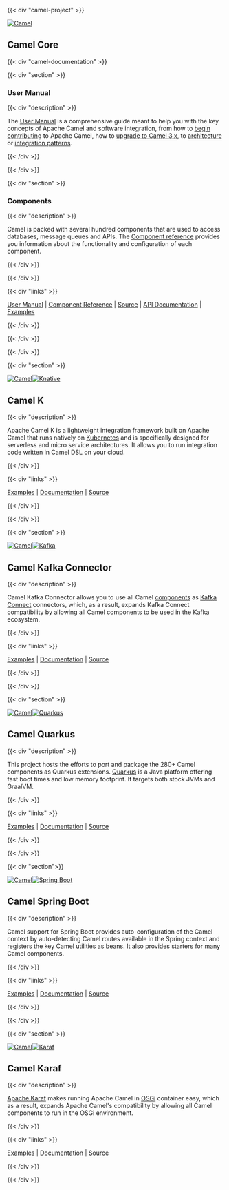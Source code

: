 ---
---

{{< div "camel-project" >}}

[![Camel](/_/img/logo-d.svg)](/manual/latest/)

## Camel Core

{{< div "camel-documentation" >}}

{{< div "section" >}}

### User Manual

{{< div "description" >}}

The [User Manual](/manual/latest/) is a comprehensive guide meant to help you with the key concepts of Apache Camel and software integration, from how to [begin contributing](/manual/latest/contributing.html) to Apache Camel, how to [upgrade to Camel 3.x](/manual/latest/camel-3x-upgrade-guide.html), to [architecture](/manual/latest/architecture.html) or [integration patterns](/components/latest/eips/enterprise-integration-patterns.html). 

{{< /div >}}

{{< /div >}}

{{< div "section" >}}

### Components

{{< div "description" >}}

Camel is packed with several hundred components that are used to access databases, message queues and APIs. The [Component reference](/components/latest/) provides you information about the functionality and configuration of each component.

{{< /div >}}

{{< /div >}}

{{< div "links" >}}

[User Manual](/manual/latest/) |
[Component Reference](/components/latest/) | 
[Source](https://github.com/apache/camel/) |
[API Documentation](https://www.javadoc.io/doc/org.apache.camel/camel-api/latest/index.html) |
[Examples](https://github.com/apache/camel-examples/)

{{< /div >}}

{{< /div >}}

{{< /div >}}    

{{< div "section" >}}

[![Camel](/_/img/logo-d.svg)![Knative](/_/img/knative.svg)](/camel-k/latest/)

## Camel K

{{< div "description" >}}

Apache Camel K is a lightweight integration framework built on Apache Camel that runs natively on [Kubernetes](https://kubernetes.io/) and is specifically designed for serverless and micro service architectures. It allows you to run integration code written in Camel DSL on your cloud. 

{{< /div >}}

{{< div "links" >}}

[Examples](https://github.com/apache/camel-k-examples) |
[Documentation](/camel-k/latest/) |
[Source](https://github.com/apache/camel-k/)

{{< /div >}}

{{< /div >}}

{{< div "section" >}}

[![Camel](/_/img/logo-d.svg)![Kafka](/_/img/apache-kafka.svg)](/camel-kafka-connector/latest/)

## Camel Kafka Connector

{{< div "description" >}}

Camel Kafka Connector allows you to use all Camel [components](/components/latest/) as [Kafka Connect](http://kafka.apache.org/documentation/#connect) connectors, which, as a result, expands Kafka Connect compatibility by allowing all Camel components to be used in the Kafka ecosystem. 

{{< /div >}}

{{< div "links" >}}

[Examples](https://github.com/apache/camel-kafka-connector-examples) |
[Documentation](/camel-kafka-connector/latest/) |
[Source](https://github.com/apache/camel-kafka-connector/)

{{< /div >}}

{{< /div >}}


{{< div "section" >}}

[![Camel](/_/img/logo-d.svg)![Quarkus](/_/img/quarkus.svg)](/camel-quarkus/latest/)

## Camel Quarkus

{{< div "description" >}}

This project hosts the efforts to port and package the 280+ Camel components as Quarkus extensions. [Quarkus](https://quarkus.io/) is a Java platform offering fast boot times and low memory footprint. It targets both stock JVMs and GraalVM.

{{< /div >}}

{{< div "links" >}}

[Examples](https://github.com/apache/camel-quarkus/tree/master/examples) |
[Documentation](/camel-quarkus/latest/) |
[Source](https://github.com/apache/camel-quarkus/)

{{< /div >}}

{{< /div >}}

{{< div "section">}}

[![Camel](/_/img/logo-d.svg)![Spring Boot](/_/img/spring-boot.svg)](/camel-spring-boot/latest/)

## Camel Spring Boot

{{< div "description" >}}

Camel support for Spring Boot provides auto-configuration of the Camel context by auto-detecting Camel routes available in the Spring context and registers the key Camel utilities as beans. It also provides starters for many Camel components.

{{< /div >}}

{{< div "links" >}}

[Examples](https://github.com/apache/camel-spring-boot-examples) |
[Documentation](/camel-spring-boot/latest/) |
[Source](https://github.com/apache/camel-spring-boot)

{{< /div >}}

{{< /div >}}


{{< div "section" >}}

[![Camel](/_/img/logo-d.svg)![Karaf](/_/img/apache-karaf.svg)](/camel-karaf/latest/)

## Camel Karaf

{{< div "description" >}}

[Apache Karaf](https://karaf.apache.org/) makes running Apache Camel in [OSGi](https://www.osgi.org/) container easy, which as a result, expands Apache Camel's compatibility by allowing all Camel components to run in the OSGi environment.

{{< /div >}}

{{< div "links" >}}

[Examples](https://github.com/apache/camel-karaf-examples) |
[Documentation](/camel-karaf/latest/) |
[Source](https://github.com/apache/camel-karaf)

{{< /div >}}

{{< /div >}}
